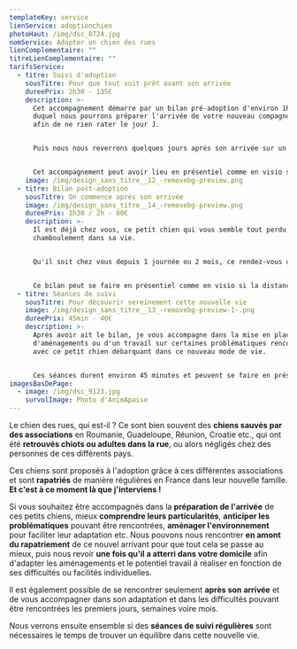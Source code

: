 ```yaml
---
templateKey: service
lienService: adoptionchien
photoHaut: /img/dsc_8724.jpg
nomService: Adopter un chien des rues
lienComplementaire: ""
titreLienComplementaire: ""
tarifsService:
  - titre: Suivi d'adoption
    sousTitre: Pour que tout soit prêt avant son arrivée
    dureePrix: 2h30 - 135€
    description: >-
      C﻿et accompagnement démarre par un bilan pré-adoption d'environ 1h30 lors
      duquel nous pourrons préparer l'arrivée de votre nouveau compagnon de vie
      afin de ne rien rater le jour J.


      P﻿uis nous nous reverrons quelques jours après son arrivée sur un bilan d'1h environ pour cibler les axes d'aménagements ou de travail adapté au tempérament du loulou.


      C﻿et accompagnement peut avoir lieu en présentiel comme en visio si la distance ne permet pas de se rencontrer physiquement.
    image: /img/design_sans_titre__12_-removebg-preview.png
  - titre: Bilan post-adoption
    sousTitre: On commence après son arrivée
    image: /img/design_sans_titre__14_-removebg-preview.png
    dureePrix: 1h30 / 2h - 80€
    description: >-
      I﻿l est déjà chez vous, ce petit chien qui vous semble tout perdu par ce
      chamboulement dans sa vie. 


      Q﻿u'il soit chez vous depuis 1 journée ou 2 mois, ce rendez-vous d'1h30 à 2h, a pour but de vous donner tous les outils pour mieux appréhender l'adaptation de votre nouveau compagnon de vie et de mieux comprendre ses comportements au quotidien.


      C﻿e bilan peut se faire en présentiel comme en visio si la distance ne permet pas de se rencontrer physiquement.
  - titre: Séances de suivi
    sousTitre: Pour découvrir sereinement cette nouvelle vie
    image: /img/design_sans_titre__13_-removebg-preview-1-.png
    dureePrix: 45min - 40€
    description: >-
      A﻿près avoir ait le bilan, je vous accompagne dans la mise en place
      d'aménagements ou d'un travail sur certaines problématiques rencontrées
      avec ce petit chien débarquant dans ce nouveau mode de vie.


      C﻿es séances durent environ 45 minutes et peuvent se faire en présentiel ou en visio selon la problématique rencontrée.
imagesBasDePage:
  - image: /img/dsc_9123.jpg
    survolImage: Photo d'AnimApaise
---
```

L﻿e chien des rues, qui est-il ? Ce sont bien souvent des **chiens sauvés par des associations** en Roumanie, Guadeloupe, Réunion, Croatie etc., qui ont été **retrouvés chiots ou adultes dans la rue**, ou alors négligés chez des personnes de ces différents pays. 

C﻿es chiens sont proposés à l'adoption grâce à ces différentes associations et sont **rapatriés** de manière régulières en France dans leur nouvelle famille. **Et c'est à ce moment là que j'interviens !**

S﻿i vous souhaitez être accompagnés dans la **préparation de l'arrivée** de ces petits chiens, mieux **comprendre leurs particularités**, **anticiper les problématiques** pouvant être rencontrées, **aménager l'environnement** pour faciliter leur adaptation etc. Nous pouvons nous rencontrer **en amont du rapatriement** de ce nouvel arrivant pour que tout cela se passe au mieux, puis nous revoir **une fois qu'il a atterri dans votre domicile** afin d'adapter les aménagements et le potentiel travail à réaliser en fonction de ses difficultés ou facilités individuelles.

I﻿l est également possible de se rencontrer seulement **après son arrivée** et de vous accompagner dans son adaptation et dans les difficultés pouvant être rencontrées les premiers jours, semaines voire mois.

N﻿ous verrons ensuite ensemble si des **séances de suivi régulières** sont nécessaires le temps de trouver un équilibre dans cette nouvelle vie.